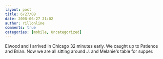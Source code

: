 ```yaml
---
layout: post
title: 6/27/08
date: 2008-06-27 21:02
author: rillonline
comments: true
categories: [mobile, Uncategorized]
---
```

Elwood and I arrived in Chicago 32 minutes early. We caught up to Patience and Brian. Now we are all sitting around J. and Melanie's table for supper.

